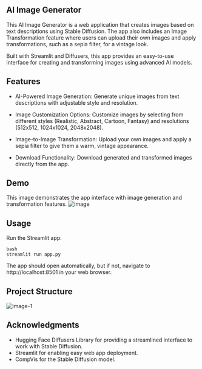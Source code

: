 ## AI Image Generator
This AI Image Generator is a web application that creates images based on text descriptions using Stable Diffusion. The app also includes an Image Transformation feature where users can upload their own images and apply transformations, such as a sepia filter, for a vintage look.

Built with Streamlit and Diffusers, this app provides an easy-to-use interface for creating and transforming images using advanced AI models.

## Features
- AI-Powered Image Generation: Generate unique images from text descriptions with adjustable style and resolution.

- Image Customization Options: Customize images by selecting from different styles (Realistic, Abstract, Cartoon, Fantasy) and resolutions (512x512, 1024x1024, 2048x2048).

- Image-to-Image Transformation: Upload your own images and apply a sepia filter to give them a warm, vintage appearance.
- Download Functionality: Download generated and transformed images directly from the app.

## Demo

This image demonstrates the app interface with image generation and transformation features.
![image](https://github.com/user-attachments/assets/afb6b399-20f6-498a-bace-bb9d9583a884)




## Usage
Run the Streamlit app:
```
bash
streamlit run app.py
```
The app should open automatically, but if not, navigate to http://localhost:8501 in your web browser.
## Project Structure
![image-1](https://github.com/user-attachments/assets/a1781493-e841-4e26-9534-d62e95e9fce7)

## Acknowledgments
- Hugging Face Diffusers Library for providing a streamlined interface to work with Stable Diffusion.
- Streamlit for enabling easy web app deployment.
- CompVis for the Stable Diffusion model.
